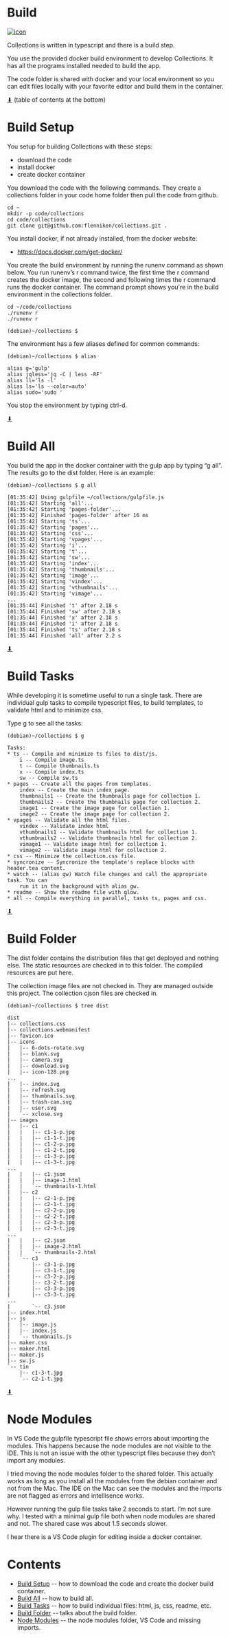 # Build

[![icon](rounded-icon.png)](#)

Collections is written in typescript and there is a build step.

You use the provided docker build environment to develop
Collections. It has all the programs installed needed to build the
app.

The code folder is shared with docker and your local environment so
you can edit files locally with your favorite editor and build them in
the container.

[⬇](#Contents) (table of contents at the bottom)

# Build Setup

You setup for building Collections with these steps:

* download the code
* install docker
* create docker container

You download the code with the following commands. They create a
collections folder in your code home folder then pull the code from
github.

~~~
cd ~
mkdir -p code/collections
cd code/collections
git clone git@github.com:flenniken/collections.git .
~~~

You install docker, if not already installed,  from the docker website:

* https://docs.docker.com/get-docker/

You create the build environment by running the runenv command as
shown below. You run runenv’s r command twice, the first time the r
command creates the docker image, the second and following times the r
command runs the docker container. The command prompt shows you're in
the build environment in the collections folder.

~~~
cd ~/code/collections
./runenv r
./runenv r

(debian)~/collections $
~~~

The environment has a few aliases defined for common commands:

~~~
(debian)~/collections $ alias

alias g='gulp'
alias jqless='jq -C | less -RF'
alias ll='ls -l'
alias ls='ls --color=auto'
alias sudo='sudo '
~~~

You stop the environment by typing ctrl-d.

[⬇](#Contents)

# Build All

You build the app in the docker container with the gulp app by typing
“g all”. The results go to the dist folder. Here is an example:

~~~
(debian)~/collections $ g all

[01:35:42] Using gulpfile ~/collections/gulpfile.js
[01:35:42] Starting 'all'...
[01:35:42] Starting 'pages-folder'...
[01:35:42] Finished 'pages-folder' after 16 ms
[01:35:42] Starting 'ts'...
[01:35:42] Starting 'pages'...
[01:35:42] Starting 'css'...
[01:35:42] Starting 'vpages'...
[01:35:42] Starting 'i'...
[01:35:42] Starting 't'...
[01:35:42] Starting 'sw'...
[01:35:42] Starting 'index'...
[01:35:42] Starting 'thumbnails'...
[01:35:42] Starting 'image'...
[01:35:42] Starting 'vindex'...
[01:35:42] Starting 'vthumbnails'...
[01:35:42] Starting 'vimage'...
...
[01:35:44] Finished 't' after 2.18 s
[01:35:44] Finished 'sw' after 2.18 s
[01:35:44] Finished 'x' after 2.18 s
[01:35:44] Finished 'i' after 2.18 s
[01:35:44] Finished 'ts' after 2.18 s
[01:35:44] Finished 'all' after 2.2 s
~~~

[⬇](#Contents)

# Build Tasks

While developing it is sometime useful to run a single task. There are
individual gulp tasks to compile typescript files, to build templates,
to validate html and to minimize css.

Type g to see all the tasks:

~~~
(debian)~/collections $ g

Tasks:
* ts -- Compile and minimize ts files to dist/js.
    i -- Compile image.ts
    t -- Compile thumbnails.ts
    x -- Compile index.ts
    sw -- Compile sw.ts
* pages -- Create all the pages from templates.
    index -- Create the main index page.
    thumbnails1 -- Create the thumbnails page for collection 1.
    thumbnails2 -- Create the thumbnails page for collection 2.
    image1 -- Create the image page for collection 1.
    image2 -- Create the image page for collection 2.
* vpages -- Validate all the html files.
    vindex -- Validate index html
    vthumbnails1 -- Validate thumbnails html for collection 1.
    vthumbnails2 -- Validate thumbnails html for collection 2.
    vimage1 -- Validate image html for collection 1.
    vimage2 -- Validate image html for collection 2.
* css -- Minimize the collection.css file.
* syncronize -- Syncronize the template's replace blocks with header.tea content.
* watch -- (alias gw) Watch file changes and call the appropriate task. You can
    run it in the background with alias gw.
* readme -- Show the readme file with glow.
* all -- Compile everything in parallel, tasks ts, pages and css.
~~~

[⬇](#Contents)

# Build Folder

The dist folder contains the distribution files that get deployed and
nothing else.  The static resources are checked in to this folder. The
compiled resources are put here.

The collection image files are not checked in. They are managed
outside this project. The collection cjson files are checked in.

~~~
(debian)~/collections $ tree dist

dist
|-- collections.css
|-- collections.webmanifest
|-- favicon.ico
|-- icons
|   |-- 6-dots-rotate.svg
|   |-- blank.svg
|   |-- camera.svg
|   |-- download.svg
|   |-- icon-128.png
...
|   |-- index.svg
|   |-- refresh.svg
|   |-- thumbnails.svg
|   |-- trash-can.svg
|   |-- user.svg
|   `-- xclose.svg
|-- images
|   |-- c1
|   |   |-- c1-1-p.jpg
|   |   |-- c1-1-t.jpg
|   |   |-- c1-2-p.jpg
|   |   |-- c1-2-t.jpg
|   |   |-- c1-3-p.jpg
|   |   |-- c1-3-t.jpg
...
|   |   |-- c1.json
|   |   |-- image-1.html
|   |   `-- thumbnails-1.html
|   |-- c2
|   |   |-- c2-1-p.jpg
|   |   |-- c2-1-t.jpg
|   |   |-- c2-2-p.jpg
|   |   |-- c2-2-t.jpg
|   |   |-- c2-3-p.jpg
|   |   |-- c2-3-t.jpg
...
|   |   |-- c2.json
|   |   |-- image-2.html
|   |   `-- thumbnails-2.html
|   `-- c3
|       |-- c3-1-p.jpg
|       |-- c3-1-t.jpg
|       |-- c3-2-p.jpg
|       |-- c3-2-t.jpg
|       |-- c3-3-p.jpg
|       |-- c3-3-t.jpg
...
|       `-- c3.json
|-- index.html
|-- js
|   |-- image.js
|   |-- index.js
|   `-- thumbnails.js
|-- maker.css
|-- maker.html
|-- maker.js
|-- sw.js
`-- tin
    |-- c1-3-t.jpg
    `-- c2-1-t.jpg
~~~

[⬇](#Contents)

# Node Modules

In VS Code the gulpfile typescript file shows errors about importing
the modules. This happens because the node modules are not visible to
the IDE. This is not an issue with the other typescript files because
they don’t import any modules.

I tried moving the node modules folder to the shared folder.  This
actually works as long as you install all the modules from the debian
container and not from the Mac.  The IDE on the Mac can see the
modules and the imports are not flagged as errors and intellisence
works.

However running the gulp file tasks take 2 seconds to start. I’m not
sure why. I tested with a minimal gulp file both when node modules are
shared and not.  The shared case was about 1.5 seconds slower.

I hear there is a VS Code plugin for editing inside a docker
container.

# Contents

* [Build Setup](#build-setup) -- how to download the code and create the docker build container.
* [Build All](#build-all) -- how to build all.
* [Build Tasks](#build-tasks) -- how to build individual files: html, js, css, readme, etc.
* [Build Folder](#build-folder) -- talks about the build folder.
* [Node Modules](#node-modules) -- the node modules folder, VS Code and missing imports.
